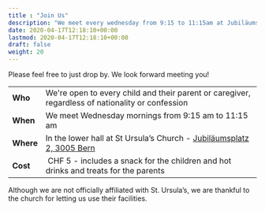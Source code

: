 ```yaml
---
title : "Join Us"
description: "We meet every wednesday from 9:15 to 11:15am at Jubiläumsstrasse 2, 3005 Bern"
date: 2020-04-17T12:18:10+00:00
lastmod: 2020-04-17T12:18:10+00:00
draft: false
weight: 20
---
```


Please feel free to just drop by. We look forward meeting you! 

| | |
| -- | -- |
| **Who** | We're open to every child and their parent or caregiver, regardless of nationality or confession |
| **When** | We meet Wednesday mornings from 9:15 am to 11:15 am |
| **Where** | In the lower hall at St Ursula’s Church - [Jubiläumsplatz 2, 3005 Bern](#directions) |
| **Cost** | CHF 5 - includes a snack for the children and hot drinks and treats for the parents |

Although we are not officially affiliated with St. Ursula’s, we are thankful to the church for letting us use their facilities. 